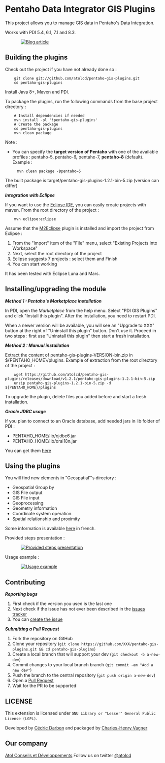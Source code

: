 Pentaho Data Integrator GIS Plugins
================================

This project allows you to manage GIS data in Pentaho's Data Integration.

Works with PDI 5.4, 6.1, 7.1 and 8.3.

&nbsp;&nbsp;&nbsp;&nbsp;&nbsp;&nbsp;&nbsp;&nbsp;&nbsp;&nbsp;&nbsp;&nbsp; [![Blog article](https://blog.atolcd.com/wp-content/uploads/sites/2/2015/06/pdi_gis_00.png)](https://blog.atolcd.com/une-extension-gis-dans-pentaho-data-integration-5/)


Building the plugins
-------------------
Check out the project if you have not already done so :

        git clone git://github.com/atolcd/pentaho-gis-plugins.git
        cd pentaho-gis-plugins

Install Java 8+, Maven and PDI.

To package the plugins, run the following commands from the base project directory :

        # Install dependencies if needed
        mvn install -pl '!pentaho-gis-plugins'
        # Create the package
        cd pentaho-gis-plugins
        mvn clean package

Note :

* You can specify the **target version of Pentaho** with one of the available profiles : pentaho-5, pentaho-6, pentaho-7, **pentaho-8** (default). Example :

        mvn clean package -Dpentaho=5


The built package is target/pentaho-gis-plugins-1.2.1-bin-5.zip (version can differ)


***Integration with Eclipse***

If you want to use the [Eclipse IDE](https://eclipse.org), you can easily create projects with maven. From the root directory of the project :

        mvn eclipse:eclipse

Assume that the [M2Eclipse](http://www.eclipse.org/m2e) plugin is installed and import the project from Eclipse :

1. From the "Import" item of the "File" menu, select "Existing Projects into Workspace"
2. Next, select the root directory of the project
3. Eclipse suggests 7 projects : select them and Finish
4. You can start working

It has been tested with Eclipse Luna and Mars.


Installing/upgrading the module
---------------------

***Method 1 : Pentaho's Marketplace installation***

In PDI, open the *Marketplace* from the help menu. Select "PDI GIS Plugins" and click "Install this plugin".
After the installation, you need to restart PDI.

When a newer version will be available, you will see an "Upgrade to XXX" button at the right of "Uninstall this plugin" button. Don't use it.
Proceed in two steps : first use "Uninstall this plugin" then start a fresh installation.


***Method 2 : Manual installation***

Extract the content of pentaho-gis-plugins-VERSION-bin.zip in ${PENTAHO_HOME}/plugins.
Example of extraction from the root directory of the project :

        wget https://github.com/atolcd/pentaho-gis-plugins/releases/download/v1.2.1/pentaho-gis-plugins-1.2.1-bin-5.zip
        unzip pentaho-gis-plugins-1.2.1-bin-5.zip -d ${PENTAHO_HOME}/plugins

To upgrade the plugin, delete files you added before and start a fresh installation.


***Oracle JDBC usage***

If you plan to connect to an Oracle database, add needed jars in lib folder of PDI :

 - PENTAHO_HOME/lib/ojdbc6.jar
 - PENTAHO_HOME/lib/orai18n.jar

You can get them [here](http://www.oracle.com/technetwork/apps-tech/jdbc-112010-090769.html)


Using the plugins
---------------------
You will find new elements in "Geospatial"'s directory :

 - Geospatial Group by
 - GIS File output
 - GIS File input
 - Geoprocessing
 - Geometry information
 - Coordinate system operation
 - Spatial relationship and proximity

Some information is available [here](https://blog.atolcd.com/une-extension-gis-dans-pentaho-data-integration-5/) in french.

Provided steps presentation :

&nbsp;&nbsp;&nbsp;&nbsp;&nbsp;&nbsp;&nbsp;&nbsp;&nbsp;&nbsp;&nbsp;&nbsp; [![Provided steps presentation](https://lh3.googleusercontent.com/proxy/xG_Nit5UEhPvdHnrMbYiLLJhbX0Di6qeDMDgBiDQt6mCblRvfbDi8UGQyvmzTi33Xdt0-oAPIa2hVxPUYVpf=w506-h285-n)](https://www.youtube.com/watch?v=gotnjNSVcaE)

Usage example :

&nbsp;&nbsp;&nbsp;&nbsp;&nbsp;&nbsp;&nbsp;&nbsp;&nbsp;&nbsp;&nbsp;&nbsp; [![Usage example](https://lh3.googleusercontent.com/proxy/RwdveW5Zd1gPHjK0-imga_xMHp2Vgn7Roww1i1S7qlz0BA-do8CT8FLcIMg13kZ9vvurLmSZcRsH4OpXWaIq=w506-h285-n)](https://www.youtube.com/watch?v=IO0Chh0XjgY)


Contributing
---------------------
***Reporting bugs***

1. First check if the version you used is the last one
2. Next check if the issue has not ever been described in the [issues tracker](https://github.com/atolcd/pentaho-gis-plugins/issues)
3. You can [create the issue](https://github.com/atolcd/pentaho-gis-plugins/issues/new)

***Submitting a Pull Request***

1. Fork the repository on GitHub
2. Clone your repository (`git clone https://github.com/XXX/pentaho-gis-plugins.git && cd pentaho-gis-plugins`)
3. Create a local branch that will support your dev (`git checkout -b a-new-dev`)
4. Commit changes to your local branch branch (`git commit -am "Add a new dev"`)
5. Push the branch to the central repository (`git push origin a-new-dev`)
6. Open a [Pull Request](https://github.com/atolcd/pentaho-gis-plugins/pulls)
7. Wait for the PR to be supported


LICENSE
---------------------
This extension is licensed under `GNU Library or "Lesser" General Public License (LGPL)`.

Developed by [Cédric Darbon](https://twitter.com/cedricdarbon) and packaged by [Charles-Henry Vagner](https://github.com/cvagner)


Our company
---------------------
[Atol Conseils et Développements](http://www.atolcd.com)
Follow us on twitter [@atolcd](https://twitter.com/atolcd)
